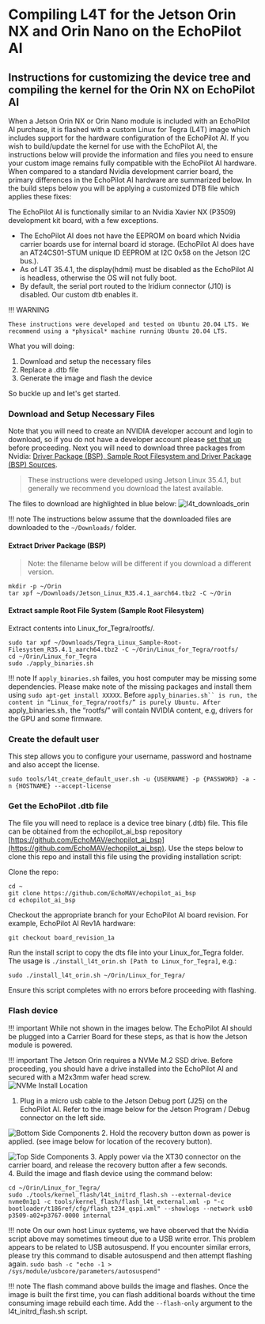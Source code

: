# Compiling L4T for the Jetson Orin NX and Orin Nano on the EchoPilot AI

## Instructions for customizing the device tree and compiling the kernel for the Orin NX on EchoPilot AI

When a Jetson Orin NX or Orin Nano module is included with an EchoPilot AI purchase, it is flashed with a custom Linux for Tegra (L4T) image which includes support for the hardware configuration of the EchoPilot AI. If you wish to build/update the kernel for use with the EchoPilot AI, the instructions below will provide the information and files you need to ensure your custom image remains fully compatible with the EchoPilot AI hardware. When compared to a standard Nvidia development carrier board, the primary differences in the EchoPilot AI hardware are summarized below. In the build steps below you will be applying a customized DTB file which applies these fixes:

The EchoPilot AI is functionally similar to an Nvidia Xavier NX (P3509) development kit board, with a few exceptions. 
- The EchoPilot AI does not have the EEPROM on board which Nvidia carrier boards use for internal board id storage. (EchoPilot AI does have an AT24CS01-STUM unique ID EEPROM at I2C 0x58 on the Jetson I2C bus.). 
- As of L4T 35.4.1, the display(hdmi) must be disabled as the EchoPilot AI is headless, otherwise the OS will not fully boot.
- By default, the serial port routed to the Iridium connector (J10) is disabled. Our custom dtb enables it.

!!! WARNING
    
    These instructions were developed and tested on Ubuntu 20.04 LTS. We recommend using a *physical* machine running Ubuntu 20.04 LTS.

    
What you will doing:

1. Download and setup the necessary files
2. Replace a .dtb file 
3. Generate the image and flash the device

So buckle up and let's get started.


### Download and Setup Necessary Files

Note that you will need to create an NVIDIA developer account and login to download, so if you do not have a developer account please [set that up](https://developer.nvidia.com/login) before proceeding. 
Next you will need to download three packages from Nvidia: [Driver Package (BSP), Sample Root Filesystem and Driver Package (BSP) Sources](https://developer.nvidia.com/embedded/jetson-linux-r3541). 

> These instructions were developed using Jetson Linux 35.4.1, but generally we recommend you download the latest available.

The files to download are highlighted in blue below:
![l4t_downloads_orin](assets/l4t_downloads_orin.png)

!!! note
    The instructions below assume that the downloaded files are downloaded to the `~/Downloads/` folder.  

#### Extract Driver Package (BSP)
> Note: the filename below will be different if you download a different version.

```
mkdir -p ~/Orin
tar xpf ~/Downloads/Jetson_Linux_R35.4.1_aarch64.tbz2 -C ~/Orin
```

#### Extract sample Root File System  (Sample Root Filesystem)
Extract contents into Linux_for_Tegra/rootfs/. 
```
sudo tar xpf ~/Downloads/Tegra_Linux_Sample-Root-Filesystem_R35.4.1_aarch64.tbz2 -C ~/Orin/Linux_for_Tegra/rootfs/
cd ~/Orin/Linux_for_Tegra
sudo ./apply_binaries.sh
```
!!! note
    If `apply_binaries.sh` failes, you host computer may be missing some dependencies. Please make note of the missing packages and install them using `sudo apt-get install XXXXX`. Before `apply_binaries.sh`` is run, the content in “Linux_for_Tegra/rootfs/” is purely Ubuntu. After `apply_binaries.sh`,` the “rootfs/” will contain NVIDIA content, e.g, drivers for the GPU and some firmware.

### Create the default user

This step allows you to configure your username, password and hostname and also accept the license.
```
sudo tools/l4t_create_default_user.sh -u {USERNAME} -p {PASSWORD} -a -n {HOSTNAME} --accept-license
```

### Get the EchoPilot .dtb file

The file you will need to replace is a device tree binary (.dtb) file. This file can be obtained from the echopilot_ai_bsp repository [https://github.com/EchoMAV/echopilot_ai_bsp](https://github.com/EchoMAV/echopilot_ai_bsp). Use the steps below to clone this repo and install this file using the providing installation script:

Clone the repo:
```
cd ~
git clone https://github.com/EchoMAV/echopilot_ai_bsp
cd echopilot_ai_bsp
```
Checkout the appropriate branch for your EchoPilot AI board revision. For example, EchoPilot AI Rev1A hardware:
```
git checkout board_revision_1a
```
Run the install script to copy the dts file into your Linux_for_Tegra folder. The usage is `./install_l4t_orin.sh [Path to Linux_for_Tegra]`, e.g.:
```
sudo ./install_l4t_orin.sh ~/Orin/Linux_for_Tegra/
```
Ensure this script completes with no errors before proceeding with flashing.

### Flash device
!!! important
    While not shown in the images below. The EchoPilot AI should be plugged into a Carrier Board for these steps, as that is how the Jetson module is powered. 

!!! important
    The Jetson Orin requires a NVMe M.2 SSD drive. Before proceeding, you should have a drive installed into the EchoPilot AI and secured with a M2x3mm wafer head screw.    
    ![NVMe Install Location](assets/nvme-install.png)

1. Plug in a micro usb cable to the Jetson Debug port (J25) on the EchoPilot AI. Refer to the image below for the Jetson Program / Debug connector on the left side.

![Bottom Side Components](assets/bottom-side-labels.png)
2. Hold the recovery button down as power is applied. (see image below for location of the recovery button).

![Top Side Components](assets/top-side-labels.png)
3. Apply power via the XT30 connector on the carrier board, and release the recovery button after a few seconds.  
4. Build the image and flash device using the command below:

```
cd ~/Orin/Linux_for_Tegra/
sudo ./tools/kernel_flash/l4t_initrd_flash.sh --external-device nvme0n1p1 -c tools/kernel_flash/flash_l4t_external.xml -p "-c bootloader/t186ref/cfg/flash_t234_qspi.xml" --showlogs --network usb0 p3509-a02+p3767-0000 internal
```

!!! note
    On our own host Linux systems, we have observed that the Nvidia script above may sometimes timeout due to a USB write error. This problem appears to be related to USB autosuspend. If you encounter similar errors, please try this command to disable autosuspend and then attempt flashing again.
    ```
    sudo bash -c "echo -1 > /sys/module/usbcore/parameters/autosuspend"
    ```

!!! note
    The flash command above builds the image and flashes. Once the image is built the first time, you can flash additional boards without the time consuming image rebuild each time. Add the ```--flash-only``` argument to the l4t_initrd_flash.sh script.




